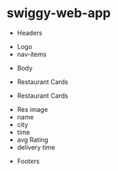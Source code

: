 # swiggy-web-app

- Headers

* Logo
* nav-items

- Body

* Restaurant Cards

- Restaurant Cards

* Res image
* name
* city
* time
* avg Rating
* delivery time

- Footers
